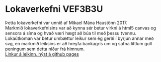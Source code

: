 # Lokaverkefni  VEF3B3U
Þetta lokaverkefni var unnið af Mikael Mána Haustönn 2017.<br>
Markmið lokaverkefnisins var að kynna sér betur virkni á html5 canvas og sensora á síma og hvað væri hægt að búa til með þessu tvennu. 
Lokaútkoman var betur umbættur leikur sem ég gerði í byrjun annar með svg, en markmið leiksins er að hreyfa bankagrís um og safna littlum gull peningum sem detta niður frá himnum.<br>
[Linkur á leikinn, hýst á github pages](https://mikaelmani99.github.io/VEF3B3U_Lokaverkefni/index.html)
